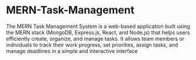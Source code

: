 # MERN-Task-Management
The MERN Task Management System is a web-based application built using the MERN stack (MongoDB, Express.js, React, and Node.js) that helps users efficiently create, organize, and manage tasks. It allows team members or individuals to track their work progress, set priorities, assign tasks, and manage deadlines in a simple and interactive interface
